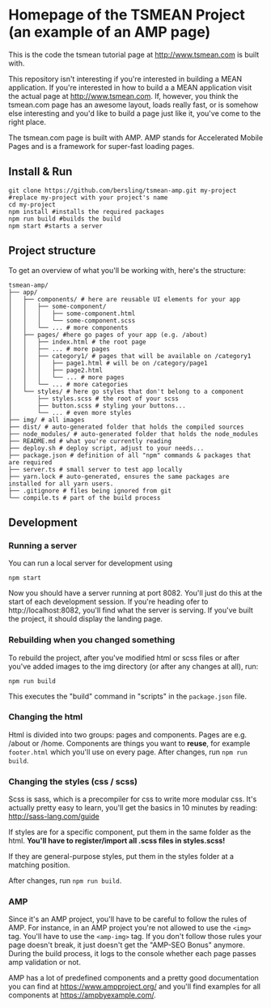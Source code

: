 # Homepage of the TSMEAN Project (an example of an AMP page)

This is the code the tsmean tutorial page at http://www.tsmean.com is built with.

This repository isn't interesting if you're interested in building a MEAN
application. If you're interested in how to build a a MEAN application visit the actual page at
http://www.tsmean.com. If, however, you think the
tsmean.com page has an awesome layout, loads really fast, or is somehow else
interesting and you'd like to build a page just like it, you've come to the right place.

The tsmean.com page is built with AMP. AMP stands for Accelerated Mobile Pages
and is a framework for super-fast loading pages.

## Install & Run

```
git clone https://github.com/bersling/tsmean-amp.git my-project #replace my-project with your project's name
cd my-project
npm install #installs the required packages
npm run build #builds the build
npm start #starts a server
```

## Project structure

To get an overview of what you'll be working with, here's the structure:

```
tsmean-amp/
├── app/
│   ├── components/ # here are reusable UI elements for your app
│   │   ├── some-component/
│   │   │   ├── some-component.html
│   │   │   └── some-component.scss
│   │   └── ... # more components
│   ├── pages/ #here go pages of your app (e.g. /about)
│   │   ├── index.html # the root page
│   │   ├── ... # more pages
│   │   ├── category1/ # pages that will be available on /category1
│   │   │   ├── page1.html # will be on /category/page1
│   │   │   ├── page2.html
│   │   │   └── ... # more pages
│   │   └── ... # more categories
│   └── styles/ # here go styles that don't belong to a component
│       ├── styles.scss # the root of your scss
│       ├── button.scss # styling your buttons...
│       └── ... # even more styles
├── img/ # all images
├── dist/ # auto-generated folder that holds the compiled sources
├── node_modules/ # auto-generated folder that holds the node_modules
├── README.md # what you're currently reading
├── deploy.sh # deploy script, adjust to your needs...
├── package.json # definition of all "npm" commands & packages that are required
├── server.ts # small server to test app locally
├── yarn.lock # auto-generated, ensures the same packages are installed for all yarn users.
├── .gitignore # files being ignored from git
└── compile.ts # part of the build process
```



## Development

### Running a server
You can run a local server for development using
```
npm start
```
Now you should have a server running at port 8082. You'll just do this at the start of each development session. If you're heading ofer to http://localhost:8082, you'll find what the server is serving. If you've built the project, it should display the landing page.


### Rebuilding when you changed something
To rebuild the project, after you've modified html or scss files or after you've added images to the img directory (or after any changes at all), run:

```
npm run build
```
This executes the "build" command in "scripts" in the `package.json` file.

### Changing the html
Html is divided into two groups: pages and components. Pages are e.g. /about or /home. Components are things you want to **reuse**, for example `footer.html` which you'll use on every page. After changes, run `npm run build`.

### Changing the styles (css / scss)

Scss is sass, which is a precompiler for css to write more modular css. It's actually pretty easy to learn, you'll get the basics in 10 minutes by reading: http://sass-lang.com/guide

If styles are for a specific component, put them in the same folder as the html. **You'll have to register/import all .scss files in styles.scss!**

If they are general-purpose styles, put them in the styles folder at a matching position.

After changes, run `npm run build`.


### AMP

Since it's an AMP project, you'll have to be careful to follow the rules
of AMP. For instance, in an AMP project you're not allowed to use
the `<img>` tag. You'll have to use the `<amp-img>` tag. If you don't follow those rules
your page doesn't break, it just doesn't get the "AMP-SEO Bonus" anymore. During the build process, it logs to the console whether each page passes amp validation or not.

AMP has a lot of predefined components and a pretty good documentation you can find at https://www.ampproject.org/ and you'll find examples for all components at https://ampbyexample.com/.


